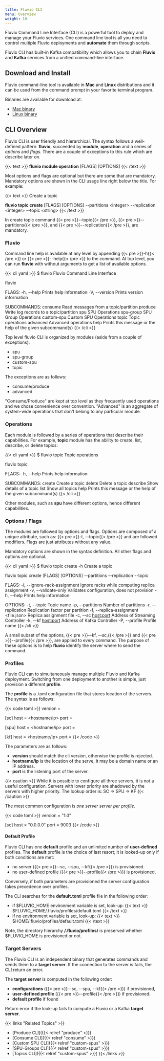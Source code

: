 ```yaml
---
title: Fluvio CLI
menu: Overview
weight: 10
---
```


Fluvio Command Line Interface (CLI) is a powerful tool to deploy and manage your Fluvio services. One command line tool is all you need to control multiple Fluvio deployments and __automate__ them through scripts.  

Fluvio CLI has built-in Kafka compatibility which allows you to chain  __Fluvio__ and __Kafka__ services from a unified command-line interface.

## Download and Install

Fluvio command-line tool is available in __Mac__ and __Linux__ distributions and it can be used from the command prompt in your favorite terminal program.  

Binaries are available for download at:

* [Mac binary](http://github.com/infinyon)
* [Linux binary](http://github.com/infinyon)


## CLI Overview

Fluvio CLI is user friendly and hierarchical. The syntax follows a well-defined pattern: __fluvio__, succeeded by __module__, __operation__ and a series of _options_ and _flags_. There are a couple of exceptions to this rule which are describe later on.


{{< text >}}
<strong>fluvio module operation</strong> [FLAGS] [OPTIONS]
{{< /text >}}

Most options and flags are optional but there are some that are mandatory. Mandatory options are shown in the CLI usage line right below the title. For example:

{{< text >}}
Create a topic

<strong>fluvio topic create</strong> [FLAGS] [OPTIONS] --partitions &lt;integer&gt; --replication &lt;integer&gt; --topic &lt;string&gt;
{{< /text >}}

In create topic command {{< pre >}}--topic{{< /pre >}}, {{< pre >}}--partitions{{< /pre >}}, and {{< pre >}}--replication{{< /pre >}}, are mandatory.

### Fluvio

Command line help is available at any level by appending {{< pre >}}-h{{< /pre >}} or {{< pre >}}--help{{< /pre >}} to the command. At top level, you can run __fluvio__ with without arguments to get a list of available options.

{{< cli yaml >}}
$ fluvio 
Fluvio Command Line Interface

fluvio <SUBCOMMAND>

FLAGS:
    -h, --help       Prints help information
    -V, --version    Prints version information

SUBCOMMANDS:
    consume       Read messages from a topic/partition
    produce       Write log records to a topic/partition
    spu           SPU Operations
    spu-group     SPU Group Operations
    custom-spu    Custom SPU Operations
    topic         Topic operations
    advanced      Advanced operations
    help          Prints this message or the help of the given subcommand(s)
{{< /cli >}}

Top level fluvio CLI is organized by modules (aside from a couple of exceptions):

* spu
* spu-group
* custom-spu
* topic

The exceptions are as follows:

* consume/produce
* advanced

"Consume/Produce" are kept at top level as they frequently used operations and we chose convenience over convention. "Advanced" is an aggregate of system-wide operations that don't belong to any particular module.

### Operations

Each module is followed by a series of operations that describe their capabilities. For example, __topic__ module has the ability to create, list, describe, or delete topics:

{{< cli yaml >}}
$ fluvio topic
Topic operations

fluvio topic <SUBCOMMAND>

FLAGS:
    -h, --help    Prints help information

SUBCOMMANDS:
    create      Create a topic
    delete      Delete a topic
    describe    Show details of a topic
    list        Show all topics
    help        Prints this message or the help of the given subcommand(s)
{{< /cli >}}

Other modules, such as __spu__ have different options, hence different capabilities.

### Options / Flags

The modules are followed by options and flags. Options are composed of a unique attribute, such as: {{< pre >}}-t, --topic{{< /pre >}} and are followed modifiers. Flags are just attributes without any value.

Mandatory options are shown in the syntax definition. All other flags and options are optional.

{{< cli yaml >}}
$ fluvio topic create -h
Create a topic

fluvio topic create [FLAGS] [OPTIONS] --partitions <integer> --replication <integer> --topic <string>

FLAGS:
    -i, --ignore-rack-assignment    Ignore racks while computing replica assignment
    -v, --validate-only             Validates configuration, does not provision
    -h, --help                      Prints help information

OPTIONS:
    -t, --topic <string>                    Topic name
    -p, --partitions <integer>              Number of partitions
    -r, --replication <integer>             Replication factor per partition
    -f, --replica-assignment <file.json>    Replica assignment file
    -c, --sc <host:port>                    Address of Streaming Controller
    -k, --kf <host:port>                    Address of Kafka Controller
    -P, --profile <profile>                 Profile name
{{< /cli >}}

A small subset of the options, {{< pre >}}--kf, --sc,{{< /pre >}} and {{< pre >}}--profile{{< /pre >}}, are applied to every command. The purpose of these options is to help __fluvio__ identify the server where to send the command.

### Profiles

Fluvio CLI can to simultaneously manage multiple Fluvio and Kafka deployment. Switching from one deployment to another is simple, just provision a different __profile__. 

The __profile__ is a .toml configuration file that stores location of the servers. The syntax is as follows:

{{< code toml >}}
version = <profiles-version>

[sc]
host = <hostname/ip>
port = <port>

[spu]
host = <hostname/ip>
port = <port>

[kf]
host = <hostname/ip>
port = <port>
{{< /code >}}

The parameters are as follows:

* __version__ should match the cli version, otherwise the profile is rejected.
* __hostname/ip__ is the location of the serve, it may be a domain name or an IP address.
* __port__ is the listening port of the server.

{{< caution >}}
While it is possible to configure all three servers, it is not a useful configuration. Servers with lower priority are shadowed by the servers with higher priority. The lookup order is: SC => SPU => KF
{{< /caution >}}

The most common configuration is _one server server per profile_.

{{< code toml >}}
version = "1.0"

[sc]
host = "0.0.0.0"
port = 9003
{{< /code >}}

#### Default Profile

Fluvio CLI has one __default__ profile and an unlimited number of __user-defined__ profiles. The __default__ profile is the choice of last resort; it is looked-up only if both conditions are met:

* no server ({{< pre >}}--sc, --spu, --kf{{< /pre >}}) is provisioned.
* no user-defined profile ({{< pre >}}--profile{{< /pre >}}) is provisioned.

Conversely, if both parameters are provisioned the server configuration takes precedence over profiles. 

The CLI searches for the __default.toml__ profile file in the following order: 

* if $FLUVIO_HOME environment variable is set, look-up:
    {{< text >}}
    $FLUVIO_HOME/.fluvio/profiles/default.toml
    {{< /text >}}
* if no environment variable is set, look-up:
    {{< text >}}
    $HOME/.fluvio/profiles/default.toml 
    {{< /text >}}

Note, the directory hierarchy  __/.fluvio/profiles/__ is preserved whether $FLUVIO_HOME is provisioned or not.

### Target Servers

The Fluvio CLI is an independent binary that generates commands and sends them to a __target server__. If the connection to the server is fails, the CLI return an error.

The __target server__ is computed in the following order:

* __configurations__ ({{< pre >}}--sc, --spu, --kf{{< /pre >}}) if provisioned,
* __user-defined profile__ ({{< pre >}}--profile{{< /pre >}}) if provisioned.
* __default profile__ if found

Return error if the look-up fails to compute a Fluvio or a Kafka __target server__.

{{< links "Related Topics" >}}
* [Produce CLI]({{< relref "produce" >}})
* [Consume CLI]({{< relref "consume" >}})
* [Custom SPU CLI]({{< relref "custom-spus" >}})
* [SPU-Groups CLI]({{< relref "custom-spus" >}})
* [Topics CLI]({{< relref "custom-spus" >}})
{{< /links >}}
